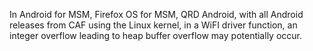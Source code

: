 In Android for MSM, Firefox OS for MSM, QRD Android, with all Android releases from CAF using the Linux kernel, in a WiFI driver function, an integer overflow leading to heap buffer overflow may potentially occur.